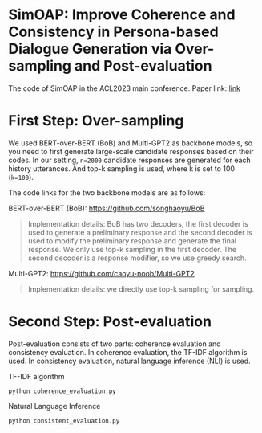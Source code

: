 # SimOAP: Improve Coherence and Consistency in Persona-based Dialogue Generation via Over-sampling and Post-evaluation
The code of SimOAP in the ACL2023 main conference.
Paper link: [link](https://aclanthology.org/2023.acl-long.553/)


# First Step: Over-sampling
We used BERT-over-BERT (BoB) and Multi-GPT2 as backbone models, so you need to first generate large-scale candidate responses based on their codes. In our setting, `n=2000` candidate responses are generated for each history utterances.
And top-k sampling is used, where k is set to 100 (`k=100`).

The code links for the two backbone models are as follows:

BERT-over-BERT (BoB): https://github.com/songhaoyu/BoB 

> Implementation details: BoB has two decoders, the first decoder is used to generate a preliminary response and the second decoder is used to modify the preliminary response and generate the final response. We only use top-k sampling in the first decoder. The second decoder is a response modifier, so we use greedy search. 

Multi-GPT2: https://github.com/caoyu-noob/Multi-GPT2

> Implementation details: we directly use top-k sampling for sampling. 

# Second Step: Post-evaluation
Post-evaluation consists of two parts: coherence evaluation and consistency evaluation. In coherence evaluation, the TF-IDF algorithm is used. In consistency evaluation, natural language inference (NLI) is used.

TF-IDF algorithm

    python coherence_evaluation.py

Natural Language Inference
    
    python consistent_evaluation.py




